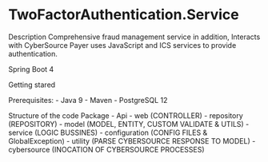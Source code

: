 # TwoFactorAuthentication.Service

Description
Comprehensive fraud management service in addition, Interacts with CyberSource Payer uses JavaScript and ICS services to provide authentication.

Spring Boot 4

Getting stared

Prerequisites:
    - Java 9
    - Maven
    - PostgreSQL 12

Structure of the code
Package
    - Api 
        - web (CONTROLLER)
        - repository (REPOSITORY)
        - model (MODEL, ENTITY, CUSTOM VALIDATE & UTILS)
        - service (LOGIC BUSSINES)
        - configuration (CONFIG FILES & GlobalException)
        - utility (PARSE CYBERSOURCE RESPONSE TO MODEL)
        - cybersource (INOCATION OF CYBERSOURCE PROCESSES)
